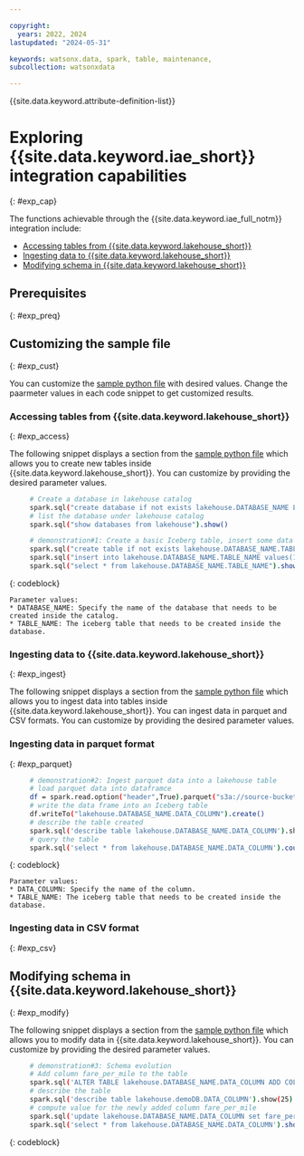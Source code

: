 ```yaml
---

copyright:
  years: 2022, 2024
lastupdated: "2024-05-31"

keywords: watsonx.data, spark, table, maintenance,
subcollection: watsonxdata

---
```


{{site.data.keyword.attribute-definition-list}}

# Exploring {{site.data.keyword.iae_short}} integration capabilities
{: #exp_cap}

The functions achievable through the {{site.data.keyword.iae_full_notm}} integration include:
* [Accessing tables from {{site.data.keyword.lakehouse_short}}](#exp_access)
* [Ingesting data to {{site.data.keyword.lakehouse_short}}](#exp_ingest)
* [Modifying schema in {{site.data.keyword.lakehouse_short}}](#exp_modify)

## Prerequisites
{: #exp_preq}

<!-- Inputs required -->



## Customizing the sample file
{: #exp_cust}

You can customize the [sample python file](#python_file) with desired values. Change the paarmeter values in each code snippet to get customized results.

### Accessing tables from {{site.data.keyword.lakehouse_short}}
{: #exp_access}

The following snippet displays a section from the [sample python file](#python_file) which allows you to create new tables inside {{site.data.keyword.lakehouse_short}}. You can customize by providing the desired parameter values.

   ```bash
        # Create a database in lakehouse catalog
        spark.sql("create database if not exists lakehouse.DATABASE_NAME LOCATION 's3a://lakehouse-bucket/'")
        # list the database under lakehouse catalog
        spark.sql("show databases from lakehouse").show()

        # demonstration#1: Create a basic Iceberg table, insert some data and then query table
        spark.sql("create table if not exists lakehouse.DATABASE_NAME.TABLE_NAME(id INTEGER, name VARCHAR(10), age INTEGER, salary DECIMAL(10, 2)) using iceberg").show()
        spark.sql("insert into lakehouse.DATABASE_NAME.TABLE_NAME values(1,'Alan',23,3400.00),(2,'Ben',30,5500.00),(3,'Chen',35,6500.00)")
        spark.sql("select * from lakehouse.DATABASE_NAME.TABLE_NAME").show()
   ```
   {: codeblock}

    Parameter values:
    * DATABASE_NAME: Specify the name of the database that needs to be created inside the catalog.
    * TABLE_NAME: The iceberg table that needs to be created inside the database.


### Ingesting data to {{site.data.keyword.lakehouse_short}}
{: #exp_ingest}

The following snippet displays a section from the [sample python file](#python_file) which allows you to ingest data into tables inside {{site.data.keyword.lakehouse_short}}. You can ingest data in parquet and CSV formats. You can customize by providing the desired parameter values.

### Ingesting data in parquet format
{: #exp_parquet}

   ```bash
        # demonstration#2: Ingest parquet data into a lakehouse table
        # load parquet data into dataframce
        df = spark.read.option("header",True).parquet("s3a://source-bucket/nyc-taxi/yellow_tripdata_2022-01.parquet")
        # write the data frame into an Iceberg table
        df.writeTo("lakehouse.DATABASE_NAME.DATA_COLUMN").create()
        # describe the table created
        spark.sql('describe table lakehouse.DATABASE_NAME.DATA_COLUMN').show(25)
        # query the table
        spark.sql('select * from lakehouse.DATABASE_NAME.DATA_COLUMN').count()
   ```
   {: codeblock}

    Parameter values:
    * DATA_COLUMN: Specify the name of the column.
    * TABLE_NAME: The iceberg table that needs to be created inside the database.

### Ingesting data in CSV format
{: #exp_csv}

## Modifying schema in {{site.data.keyword.lakehouse_short}}
{: #exp_modify}

The following snippet displays a section from the [sample python file](#python_file) which allows you to modify data in {{site.data.keyword.lakehouse_short}}. You can customize by providing the desired parameter values.

   ```bash
        # demonstration#3: Schema evolution
        # Add column fare_per_mile to the table
        spark.sql('ALTER TABLE lakehouse.DATABASE_NAME.DATA_COLUMN ADD COLUMN(fare_per_mile double)')
        # describe the table
        spark.sql('describe table lakehouse.demoDB.DATA_COLUMN').show(25)
        # compute value for the newly added column fare_per_mile
        spark.sql('update lakehouse.DATABASE_NAME.DATA_COLUMN set fare_per_mile = total_amount/trip_distance')
        spark.sql('select * from lakehouse.DATABASE_NAME.DATA_COLUMN').show()
   ```
   {: codeblock}

